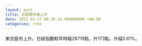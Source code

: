 ```yaml
---
layout: post
title: 日股開市後上升
date: 2021-01-27 08:29:15.000000000 +08:00
categories: rthk
---
```


東京股市上升。日經指數較早時報28719點，升173點，升幅0.61%。
